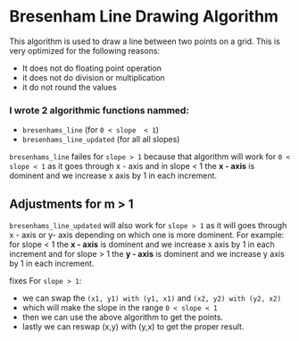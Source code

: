 # Bresenham Line Drawing Algorithm

This algorithm is used to draw a line between two points on a grid. This is very optimized for the following reasons:
- It does not do floating point operation
- it does not do division or multiplication
- it do not round the values

### I wrote 2 algorithmic functions nammed:
- `bresenhams_line` (for `0 < slope  < 1`)
- `bresenhams_line_updated` (for all all slopes)

`bresenhams_line` failes for `slope > 1` because that algorithm will work for `0 < slope < 1` as it goes through x - axis and in slope < 1 the **x - axis** is dominent and we increase x axis by 1 in each increment.

## Adjustments for m > 1

`bresenhams_line_updated` will also work for `slope > 1` as it will goes through x - axis or y- axis depending on which one is more dominent. For example: for slope < 1 the **x - axis** is dominent and we increase x axis by 1 in each increment and for slope > 1 the **y - axis** is dominent and we increase y axis by 1 in each increment.

fixes For `slope > 1`:
- we can swap the `(x1, y1) with (y1, x1)` and `(x2, y2) with (y2, x2)`
- which will make the slope in the range `0 < slope < 1` 
- then we can use the above algorithm to get the points. 
- lastly we can reswap (x,y) with (y,x) to get the proper result.
